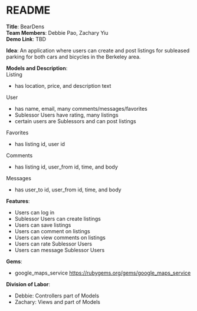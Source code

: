 # README

**Title**: BearDens  
**Team Members**: Debbie Pao, Zachary Yiu  
**Demo Link**: TBD

**Idea**: An application where users can create and post listings for subleased parking for both cars and bicycles in the Berkeley area.

**Models and Description**:  
Listing  
* has location, price, and description text

User  
* has name, email, many comments/messages/favorites
* Sublessor Users have rating, many listings
* certain users are Sublessors and can post listings

Favorites
* has listing id, user id

Comments
* has listing id, user_from id, time, and body

Messages
* has user_to id, user_from id, time, and body

**Features**:
* Users can log in
* Sublessor Users can create listings
* Users can save listings
* Users can comment on listings
* Users can view comments on listings
* Users can rate Sublessor Users
* Users can message Sublessor Users

**Gems**:
* google_maps_service https://rubygems.org/gems/google_maps_service

**Division of Labor**:
* Debbie: Controllers part of Models
* Zachary: Views and part of Models
